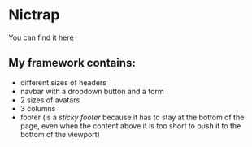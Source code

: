 # Nictrap

You can find it [here](https://nicplackle.github.io/Nictrap/)

## My framework contains:
* different sizes of headers
* navbar with a dropdown button and a form
* 2 sizes of avatars
* 3 columns
* footer (is a *sticky footer* because it has to stay at the bottom of the page, even when the content above it is too short to push it to the bottom of the viewport)

